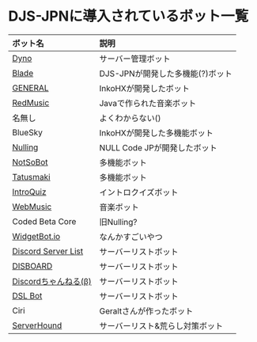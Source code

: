 # DJS-JPNに導入されているボット一覧  

| ボット名 | 説明 |
| :-- | :-- |
| [Dyno](https://www.dynobot.net/) | サーバー管理ボット |
| [Blade](https://github.com/DJS-JPN/Blade) | DJS-JPNが開発した多機能(?)ボット |
| [GENERAL](https://general.inkohx.xyz) | InkoHXが開発したボット |
| [RedMusic](https://github.com/jagrosh/MusicBot) | Javaで作られた音楽ボット |
| 名無し | よくわからない() |
| BlueSky | InkoHXが開発した多機能ボット |
| [Nulling](https://github.com/NULL-Coding/Nulling) | NULL Code JPが開発したボット |
| [NotSoBot](https://mods.nyc/help) | 多機能ボット |
| [Tatusmaki](https://tatsumaki.xyz/) | 多機能ボット |
| [IntroQuiz](https://github.com/DJS-JPN/IntroQuiz) | イントロクイズボット |
| [WebMusic](https://github.com/IntegratedDevelopmentGroup/WebMusicBot) | 音楽ボット |
| Coded Beta Core | 旧Nulling? |
| [WidgetBot.io](https://widgetbot.io/) | なんかすごいやつ |
| [Discord Server List](https://discordbots.org/servers) | サーバーリストボット |
| [DISBOARD](https://disboard.org) | サーバーリストボット |
| [Discordちゃんねる(β)](https://discha.net/) | サーバーリストボット |
| [DSL Bot](https://discord.sl) | サーバーリストボット |
| Ciri | Geraltさんが作ったボット |
| [ServerHound](https://discordlist.net/) | サーバーリスト&荒らし対策ボット |
